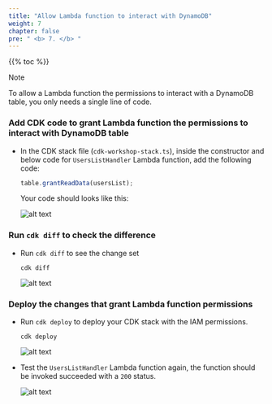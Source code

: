 ```yaml
---
title: "Allow Lambda function to interact with DynamoDB"
weight: 7
chapter: false
pre: " <b> 7. </b> "
---
```


{{% toc %}}

> [!NOTE]
> To allow a Lambda function the permissions to interact with a DynamoDB table, you only needs a single line of code.

### Add CDK code to grant Lambda function the permissions to interact with DynamoDB table

- In the CDK stack file (`cdk-workshop-stack.ts`), inside the constructor and below code for `UsersListHandler` Lambda function, add the following code:

  ```ts
  table.grantReadData(usersList);
  ```

  Your code should looks like this:

  ![alt text](/images/workshop-4/dynamodb-table--grant-permissions--stack-code.png)

### Run `cdk diff` to check the difference

- Run `cdk diff` to see the change set

  ```shell
  cdk diff
  ```

  ![alt text](/images/workshop-4/dynamodb-table--grant-permissions--cdk-diff.png)

### Deploy the changes that grant Lambda function permissions

- Run `cdk deploy` to deploy your CDK stack with the IAM permissions.

  ```shell
  cdk deploy
  ```

  ![alt text](/images/workshop-4/dynamodb-table--grant-permissions--cdk-deploy.png)

- Test the `UsersListHandler` Lambda function again, the function should be invoked succeeded with a `200` status.

  ![alt text](/images/workshop-4/crud--list-users-with-dynamodb-table-and-permissions--test-invoke.png)
